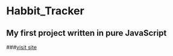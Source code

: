 # Habbit_Tracker
## My first project written in pure JavaScript 
###<a href="https://darginid.github.io/Habbit_Tracker" target="_blank">visit site</a>
